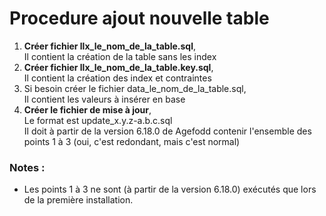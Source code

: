 # Procedure ajout nouvelle table

1) **Créer fichier llx_le_nom_de_la_table.sql**,  
   Il contient la création de la table sans les index
2) **Créer fichier llx_le_nom_de_la_table.key.sql**,  
   Il contient la création des index et contraintes
3) Si besoin créer le fichier data_le_nom_de_la_table.sql,  
   Il contient les valeurs à insérer en base
4) **Créer le fichier de mise à jour**,  
   Le format est update_x.y.z-a.b.c.sql  
   Il doit à partir de la version 6.18.0 de Agefodd contenir l'ensemble des points 1 à 3
   (oui, c'est redondant, mais c'est normal)


### Notes :
- Les points 1 à 3 ne sont (à partir de la version 6.18.0) exécutés que lors de la première installation.
